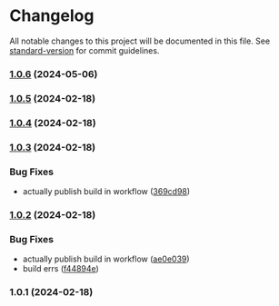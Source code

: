 # Changelog

All notable changes to this project will be documented in this file. See [standard-version](https://github.com/conventional-changelog/standard-version) for commit guidelines.

### [1.0.6](https://github.com/rowanhen/something-something-ui/compare/v1.0.5...v1.0.6) (2024-05-06)

### [1.0.5](https://github.com/rowanhen/something-something-ui/compare/v1.0.4...v1.0.5) (2024-02-18)

### [1.0.4](https://github.com/rowanhen/something-something-ui/compare/v1.0.3...v1.0.4) (2024-02-18)

### [1.0.3](https://github.com/rowanhen/something-something-ui/compare/v1.0.2...v1.0.3) (2024-02-18)


### Bug Fixes

* actually publish build in workflow ([369cd98](https://github.com/rowanhen/something-something-ui/commit/369cd98f2e3cb0b1ca5307ae55ab40a55949f59f))

### [1.0.2](https://github.com/rowanhen/something-something-ui/compare/v1.0.1...v1.0.2) (2024-02-18)


### Bug Fixes

* actually publish build in workflow ([ae0e039](https://github.com/rowanhen/something-something-ui/commit/ae0e039e710fd00a7ee9cfe67fb4118dc981d565))
* build errs ([f44894e](https://github.com/rowanhen/something-something-ui/commit/f44894e29406b628abe60060a44dc1bfed8889d7))

### 1.0.1 (2024-02-18)
